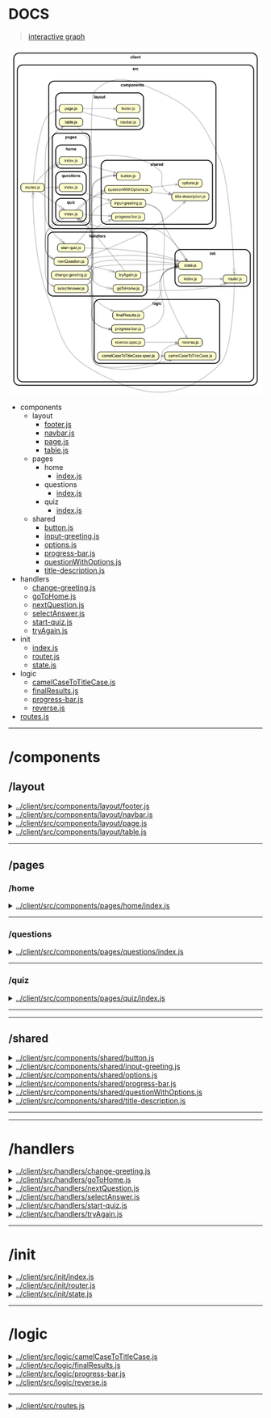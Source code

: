 <!-- BEGIN TITLE -->

# DOCS

<!-- END TITLE -->

<!-- BEGIN TREE -->

> [interactive graph](./dependency-graph.html)

![dependency graph](./dependency-graph.svg)

<!-- END TREE -->

<!-- BEGIN TOC -->

- components
  - layout
    - [footer.js](#clientsrccomponentslayoutfooterjs)
    - [navbar.js](#clientsrccomponentslayoutnavbarjs)
    - [page.js](#clientsrccomponentslayoutpagejs)
    - [table.js](#clientsrccomponentslayouttablejs)
  - pages
    - home
      - [index.js](#clientsrccomponentspageshomeindexjs)
    - questions
      - [index.js](#clientsrccomponentspagesquestionsindexjs)
    - quiz
      - [index.js](#clientsrccomponentspagesquizindexjs)
  - shared
    - [button.js](#clientsrccomponentssharedbuttonjs)
    - [input-greeting.js](#clientsrccomponentssharedinput-greetingjs)
    - [options.js](#clientsrccomponentssharedoptionsjs)
    - [progress-bar.js](#clientsrccomponentssharedprogress-barjs)
    - [questionWithOptions.js](#clientsrccomponentssharedquestionWithOptionsjs)
    - [title-description.js](#clientsrccomponentssharedtitle-descriptionjs)
- handlers
  - [change-greeting.js](#clientsrchandlerschange-greetingjs)
  - [goToHome.js](#clientsrchandlersgoToHomejs)
  - [nextQuestion.js](#clientsrchandlersnextQuestionjs)
  - [selectAnswer.js](#clientsrchandlersselectAnswerjs)
  - [start-quiz.js](#clientsrchandlersstart-quizjs)
  - [tryAgain.js](#clientsrchandlerstryAgainjs)
- init
  - [index.js](#clientsrcinitindexjs)
  - [router.js](#clientsrcinitrouterjs)
  - [state.js](#clientsrcinitstatejs)
- logic
  - [camelCaseToTitleCase.js](#clientsrclogiccamelCaseToTitleCasejs)
  - [finalResults.js](#clientsrclogicfinalResultsjs)
  - [progress-bar.js](#clientsrclogicprogress-barjs)
  - [reverse.js](#clientsrclogicreversejs)
- [routes.js](#clientsrcroutesjs)

---

<!-- END TOC -->

<!-- BEGIN DOCS -->

# /components

## /layout

<details><summary><a href="../../client/src/components/layout/footer.js" id="clientsrccomponentslayoutfooterjs">../client/src/components/layout/footer.js</a></summary>

<a name="footer"></a>

## footer ⇒ <code>HTMLDivElement</code>

The shared footer.

**Returns**: <code>HTMLDivElement</code> - A rendered footer element.

</details>

<details><summary><a href="../../client/src/components/layout/navbar.js" id="clientsrccomponentslayoutnavbarjs">../client/src/components/layout/navbar.js</a></summary>

<a name="navbar"></a>

## navbar ⇒ <code>HTMLDivElement</code>

The shared navbar.

**Returns**: <code>HTMLDivElement</code> - A rendered nav bar element.

| Param  | Type                | Description                          |
| ------ | ------------------- | ------------------------------------ |
| routes | <code>object</code> | A routes object, see /src/routes.js. |

</details>

<details><summary><a href="../../client/src/components/layout/page.js" id="clientsrccomponentslayoutpagejs">../client/src/components/layout/page.js</a></summary>

<a name="page"></a>

## page ⇒ <code>HTMLDivElement</code>

The page layout component.

**Returns**: <code>HTMLDivElement</code> - A rendered page element.  
**Throws**:

- <code>TypeError</code> When the bodyComponent is not a function or DOM element.

| Param         | Type                                              | Description                               |
| ------------- | ------------------------------------------------- | ----------------------------------------- |
| bodyComponent | <code>function</code> \| <code>HTMLElement</code> | The body for the newly rendered page.     |
| routes        | <code>object</code>                               | The application's routes, for the navbar. |

</details>

<details><summary><a href="../../client/src/components/layout/table.js" id="clientsrccomponentslayouttablejs">../client/src/components/layout/table.js</a></summary>

</details>

---

## /pages

### /home

<details><summary><a href="../../client/src/components/pages/home/index.js" id="clientsrccomponentspageshomeindexjs">../client/src/components/pages/home/index.js</a></summary>

<a name="home"></a>

## home ⇒ <code>HTMLDivElement</code>

The home page.

**Returns**: <code>HTMLDivElement</code> - A rendered home page.

</details>

---

### /questions

<details><summary><a href="../../client/src/components/pages/questions/index.js" id="clientsrccomponentspagesquestionsindexjs">../client/src/components/pages/questions/index.js</a></summary>

<a name="questions"></a>

## questions ⇒ <code>HTMLDivElement</code>

The questions page.

**Returns**: <code>HTMLDivElement</code> - A rendered questions page.

</details>

---

### /quiz

<details><summary><a href="../../client/src/components/pages/quiz/index.js" id="clientsrccomponentspagesquizindexjs">../client/src/components/pages/quiz/index.js</a></summary>

<a name="quiz"></a>

## quiz ⇒ <code>HTMLDivElement</code>

The quiz page.

**Returns**: <code>HTMLDivElement</code> - A rendered quiz page.

</details>

---

---

## /shared

<details><summary><a href="../../client/src/components/shared/button.js" id="clientsrccomponentssharedbuttonjs">../client/src/components/shared/button.js</a></summary>

</details>

<details><summary><a href="../../client/src/components/shared/input-greeting.js" id="clientsrccomponentssharedinput-greetingjs">../client/src/components/shared/input-greeting.js</a></summary>

</details>

<details><summary><a href="../../client/src/components/shared/options.js" id="clientsrccomponentssharedoptionsjs">../client/src/components/shared/options.js</a></summary>

</details>

<details><summary><a href="../../client/src/components/shared/progress-bar.js" id="clientsrccomponentssharedprogress-barjs">../client/src/components/shared/progress-bar.js</a></summary>

</details>

<details><summary><a href="../../client/src/components/shared/questionWithOptions.js" id="clientsrccomponentssharedquestionWithOptionsjs">../client/src/components/shared/questionWithOptions.js</a></summary>

</details>

<details><summary><a href="../../client/src/components/shared/title-description.js" id="clientsrccomponentssharedtitle-descriptionjs">../client/src/components/shared/title-description.js</a></summary>

</details>

---

---

# /handlers

<details><summary><a href="../../client/src/handlers/change-greeting.js" id="clientsrchandlerschange-greetingjs">../client/src/handlers/change-greeting.js</a></summary>

</details>

<details><summary><a href="../../client/src/handlers/goToHome.js" id="clientsrchandlersgoToHomejs">../client/src/handlers/goToHome.js</a></summary>

</details>

<details><summary><a href="../../client/src/handlers/nextQuestion.js" id="clientsrchandlersnextQuestionjs">../client/src/handlers/nextQuestion.js</a></summary>

</details>

<details><summary><a href="../../client/src/handlers/selectAnswer.js" id="clientsrchandlersselectAnswerjs">../client/src/handlers/selectAnswer.js</a></summary>

</details>

<details><summary><a href="../../client/src/handlers/start-quiz.js" id="clientsrchandlersstart-quizjs">../client/src/handlers/start-quiz.js</a></summary>

</details>

<details><summary><a href="../../client/src/handlers/tryAgain.js" id="clientsrchandlerstryAgainjs">../client/src/handlers/tryAgain.js</a></summary>

</details>

---

# /init

<details><summary><a href="../../client/src/init/index.js" id="clientsrcinitindexjs">../client/src/init/index.js</a></summary>

</details>

<details><summary><a href="../../client/src/init/router.js" id="clientsrcinitrouterjs">../client/src/init/router.js</a></summary>

</details>

<details><summary><a href="../../client/src/init/state.js" id="clientsrcinitstatejs">../client/src/init/state.js</a></summary>

</details>

---

# /logic

<details><summary><a href="../../client/src/logic/camelCaseToTitleCase.js" id="clientsrclogiccamelCaseToTitleCasejs">../client/src/logic/camelCaseToTitleCase.js</a></summary>

</details>

<details><summary><a href="../../client/src/logic/finalResults.js" id="clientsrclogicfinalResultsjs">../client/src/logic/finalResults.js</a></summary>

</details>

<details><summary><a href="../../client/src/logic/progress-bar.js" id="clientsrclogicprogress-barjs">../client/src/logic/progress-bar.js</a></summary>

</details>

<details><summary><a href="../../client/src/logic/reverse.js" id="clientsrclogicreversejs">../client/src/logic/reverse.js</a></summary>

<a name="reverse"></a>

## reverse ⇒ <code>string</code>

Reverses a string.

**Returns**: <code>string</code> - The reversed string.

| Param | Type                | Default                               | Description          |
| ----- | ------------------- | ------------------------------------- | -------------------- |
| [str] | <code>string</code> | <code>&quot;&#x27;&#x27;&quot;</code> | A string to reverse. |

</details>

---

<details><summary><a href="../../client/src/routes.js" id="clientsrcroutesjs">../client/src/routes.js</a></summary>

<a name="module_routes"></a>

## routes

Defines the route URLs, names and callbacks.

</details>

<!-- END DOCS -->
